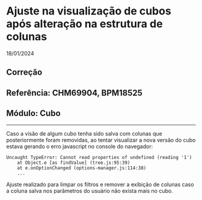# Ajuste na visualização de cubos após alteração na estrutura de colunas
18/01/2024
## Correção
## Referência: CHM69904, BPM18525
## Módulo: Cubo
***

Caso a visão de algum cubo tenha sido salva com colunas que posteriormente foram removidas, ao tentar visualizar a nova versão do cubo estava gerando o erro javascript no console do navegador:

```
Uncaught TypeError: Cannot read properties of undefined (reading '1')
    at Object.e [as findValue] (tree.js:95:39)
    at e.onOptionChanged (options-manager.js:114:38)
    ...
```

Ajuste realizado para limpar os filtros e remover a exibição de colunas caso a coluna salva nos parâmetros do usuário não exista mais no cubo.
